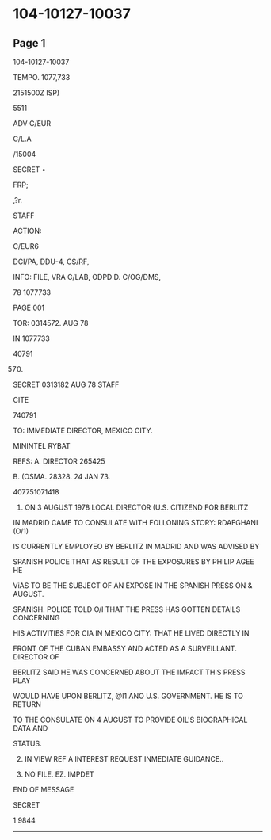 # 104-10127-10037

## Page 1

104-10127-10037

TEMPO. 1077,733

2151500Z ISP)

5511

ADV C/EUR

C/L.A

/15004

SECRET •

FRP;

,?r.

STAFF

ACTION:

C/EUR6

DCI/PA, DDU-4, CS/RF,

INFO: FILE, VRA C/LAB, ODPD D. C/OG/DMS,

78 1077733

PAGE 001

TOR: 0314572. AUG 78

IN 1077733

40791

570.

SECRET 0313182 AUG 78 STAFF

CITE

740791

TO: IMMEDIATE DIRECTOR, MEXICO CITY.

MININTEL RYBAT

REFS: A. DIRECTOR 265425

B. (OSMA. 28328. 24 JAN 73.

407751071418

1. ON 3 AUGUST 1978 LOCAL DIRECTOR (U.S. CITIZEND FOR BERLITZ

IN MADRID CAME TO CONSULATE WITH FOLLONING STORY: RDAFGHANI (O/1)

IS CURRENTLY EMPLOYEO BY BERLITZ IN MADRID AND WAS ADVISED BY

SPANISH POLICE THAT AS RESULT OF THE EXPOSURES BY PHILIP AGEE HE

ViAS TO BE THE SUBJECT OF AN EXPOSE IN THE SPANISH PRESS ON & AUGUST.

SPANISH. POLICE TOLD O/I THAT THE PRESS HAS GOTTEN DETAILS CONCERNING

HIS ACTIVITIES FOR CIA IN MEXICO CITY: THAT HE LIVED DIRECTLY IN

FRONT OF THE CUBAN EMBASSY AND ACTED AS A SURVEILLANT. DIRECTOR OF

BERLITZ SAID HE WAS CONCERNED ABOUT THE IMPACT THIS PRESS PLAY

WOULD HAVE UPON BERLITZ, @I1 ANO U.S. GOVERNMENT. HE IS TO RETURN

TO THE CONSULATE ON 4 AUGUST TO PROVIDE OIL'S BIOGRAPHICAL DATA AND

STATUS.

2. IN VIEW REF A INTEREST REQUEST INMEDIATE GUIDANCE..

3. NO FILE. EZ. IMPDET

END OF MESSAGE

SECRET

1 9844

---

